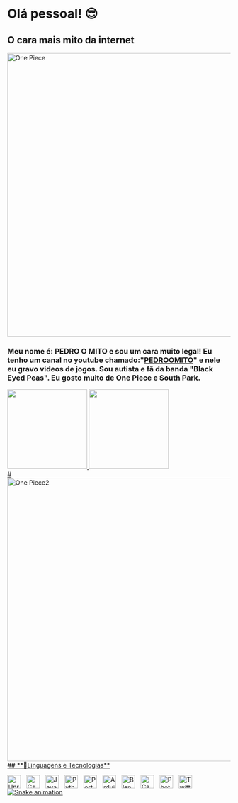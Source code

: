 # Olá pessoal! 😎
## **O cara mais mito da internet**
<img
align="middle"
alt="One Piece"
title="One Piece"
width="640x360px"
style="padding-right: 10px;"
src="https://i.pinimg.com/originals/d3/b0/4e/d3b04eab1e692340264cfc7ca11c8a7d.gif">
### **Meu nome é:** PEDRO O MITO e sou um cara muito legal! Eu tenho um canal no youtube chamado:"[PEDROOMITO](https://www.youtube.com/@pedroomito)" e nele eu gravo videos de jogos. Sou autista e fã da banda "Black Eyed Peas". Eu gosto muito de One Piece e South Park.
<div>
<a href="https://github.com/PEDROOMITO">
<img height="180cm" src="https://github-readme-stats.vercel.app/api?username=PEDROOMITO">
<img height="180cm" src="https://github-readme-stats.vercel.app/api/top-langs/?username=PEDROOMITO">
</div> 
#
<img
align="middle"
alt="One Piece2"
title="One Piece2"
width="640x360px"
style="padding-right: 10px;"
src="https://www.gifcen.com/wp-content/uploads/2022/09/one-piece-gif-7.gif"
/>
## **🤖Linguagens e Tecnologias**

<img
align="left"
alt="Unreal Engine"
title="Unreal Engine"
width="30px"
style="padding-right: 10px;"
src="https://cdn.jsdelivr.net/gh/devicons/devicon@latest/icons/unrealengine/unrealengine-original.svg"
/>
<img
align="left"
alt="C++"
title="C++"
width="30px"
style="padding-right: 10px;"
src="https://cdn.jsdelivr.net/gh/devicons/devicon@latest/icons/cplusplus/cplusplus-original.svg"
/>
<img
align="left"
alt="JavaScript"
title="JavaScript"
width="30px"
style="padding-right: 10px;"
src="https://cdn.jsdelivr.net/gh/devicons/devicon@latest/icons/javascript/javascript-original.svg"
/>
<img
align="left"
alt="Python"
title="Pyton"
width="30px"
style="padding-right: 10px;"
src="https://cdn.jsdelivr.net/gh/devicons/devicon@latest/icons/python/python-original.svg"
/>
<img
align="left"
alt="Portugol Studio"
title="Portugol Studio"
width="30px"
style="padding-right: 10px;"
src="https://user-images.githubusercontent.com/54821932/135734552-aa00d62e-973b-4280-8017-c2ecc13e3692.png"
/>
<img
align="left"
alt="Arduino"
title="Arduino"
width="30px"
style="padding-right: 10px;"
src="https://cdn.jsdelivr.net/gh/devicons/devicon@latest/icons/arduino/arduino-original-wordmark.svg"
/>
<img
align="left"
alt="Blender"
title="Blender"
width="30px"
style="padding-right: 10px;"
src="https://cdn.jsdelivr.net/gh/devicons/devicon@latest/icons/blender/blender-original.svg"
/>
<img
align="left"
alt="Canva"
title="Canva"
width="30px"
style="padding-right: 10px;"
src="https://cdn.jsdelivr.net/gh/devicons/devicon@latest/icons/canva/canva-original.svg"
/>
<img
align="left"
alt="Photoshop"
title="Photoshop"
width="30px"
style="padding-right: 10px;"
src="https://cdn.jsdelivr.net/gh/devicons/devicon@latest/icons/photoshop/photoshop-original.svg"
/>
<img
align="left"
alt="Twitter"
title="Twitter"
width="30px"
style="padding-right: 10px;"
src="https://cdn.jsdelivr.net/gh/devicons/devicon@latest/icons/twitter/twitter-original.svg"
/>
![Snake animation](https://github.com/PEDROOMITO/PEDROOMITO/blob/output/github-contribution-grid-snake.svg)
